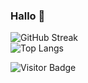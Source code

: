 ### Hallo 👋

![GitHub Streak](https://github-readme-streak-stats.herokuapp.com/?user=archisvaze)  
![Top Langs](https://github-readme-stats.vercel.app/api/top-langs/?username=archisvaze&hide=TeX&layout=compact)  


![Visitor Badge](https://visitor-badge.laobi.icu/badge?page_id=archisvaze.archisvaze)
<!--
**archisvaze/archisvaze** is a ✨ _special_ ✨ repository because its `README.md` (this file) appears on your GitHub 

Here are some ideas to get you started:

- 🔭 I’m currently working on ...
- 🌱 I’m currently learning ...
- 👯 I’m looking to collaborate on ...
- 🤔 I’m looking for help with ...
- 💬 Ask me about ...
- 📫 How to reach me: ...
- 😄 Pronouns: ...
- ⚡ Fun fact: ...
-->
